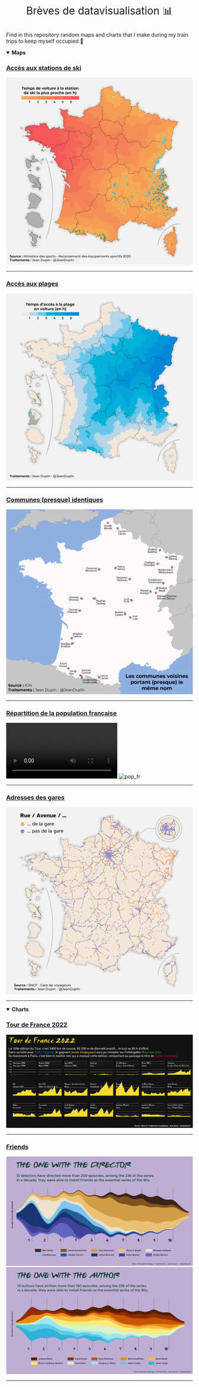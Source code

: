 <h1 style="font-weight:normal" align="center">

Brèves de datavisualisation 📊

</h1>

Find in this repository random maps and charts that I make during my train trips to keep myself occupied 🚄

<details open>

<summary><b>Maps</b></summary>

### [Accès aux stations de ski](/Stations%20Ski/)

![ski](/Stations%20Ski/Figures/duree_trajet.png)

------------------------------------------------------------------------

### [Accès aux plages](/Littoral/)

![plages](/Littoral/Figures/acces_plage.png)

------------------------------------------------------------------------

### [Communes (presque) identiques](/MonVoisin/)

![voisin](/MonVoisin/copieur.png)

------------------------------------------------------------------------

### [Répartition de la population française](/Population%20Density/)

![Lien vers l'animation](/Population%20Density/animation.mp4)
![pop_fr](/Population%20Density/france_entiere.png)

------------------------------------------------------------------------

### [Adresses des gares](/NomsGares/)

![gares](/NomsGares/gares.png)

------------------------------------------------------------------------

</details>

<details open>

<summary><b>Charts</b></summary>

### [Tour de France 2022](/Tour%20de%20France%202022/)

![tdf](/Tour%20de%20France%202022/letour.png)

------------------------------------------------------------------------

### [Friends](/Friends/)

![director](/Friends/director.png)
![writter](/Friends/writter.png)

------------------------------------------------------------------------

</details>

